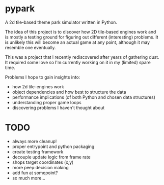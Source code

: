 # pypark

A 2d tile-based theme park simulator written in Python.

The idea of this project is to discover how 2D tile-based engines work and is mostly a testing ground for figuring out different (interesting) problems. It is unlikely this will become an actual game at any point, although it may resemble one eventually.

This was a project that I recently rediscovered after years of gathering dust. It required some love so I'm currently working on it in my (limited) spare time.

Problems I hope to gain insights into:
- how 2d tile-engines work
- object dependencies and how best to structure the data
- performance implications (of both Python and chosen data structures)
- understanding proper game loops
- discovering problems I haven't thought about

# TODO
- always more cleanup!
- proper entrypoint and python packaging
- create testing framework
- decouple update logic from frame rate
- shops target coordinates (x,y)
- more peep decision making
- add fun at somepoint?
- so much more...
